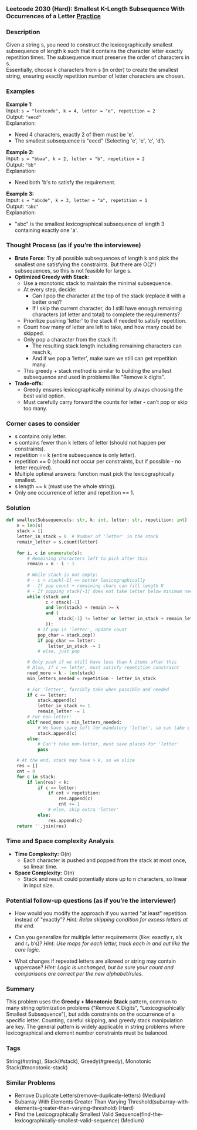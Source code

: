 ### Leetcode 2030 (Hard): Smallest K-Length Subsequence With Occurrences of a Letter [Practice](https://leetcode.com/problems/smallest-k-length-subsequence-with-occurrences-of-a-letter)

### Description  
Given a string s, you need to construct the lexicographically smallest subsequence of length k such that it contains the character letter exactly repetition times. The subsequence must preserve the order of characters in s.  
Essentially, choose k characters from s (in order) to create the smallest string, ensuring exactly repetition number of letter characters are chosen.

### Examples  

**Example 1:**  
Input: `s = "leetcode", k = 4, letter = "e", repetition = 2`  
Output: `"eecd"`  
Explanation:  
- Need 4 characters, exactly 2 of them must be 'e'.  
- The smallest subsequence is "eecd" (Selecting 'e', 'e', 'c', 'd').

**Example 2:**  
Input: `s = "bbaa", k = 2, letter = "b", repetition = 2`  
Output: `"bb"`  
Explanation:  
- Need both 'b's to satisfy the requirement.

**Example 3:**  
Input: `s = "abcde", k = 3, letter = "a", repetition = 1`  
Output: `"abc"`  
Explanation:  
- "abc" is the smallest lexicographical subsequence of length 3 containing exactly one 'a'.

### Thought Process (as if you’re the interviewee)  
- **Brute Force**: Try all possible subsequences of length k and pick the smallest one satisfying the constraints. But there are O(2ⁿ) subsequences, so this is not feasible for large s.
- **Optimized Greedy with Stack**:  
  - Use a monotonic stack to maintain the minimal subsequence.
  - At every step, decide:  
    - Can I pop the character at the top of the stack (replace it with a better one)?  
    - If I skip the current character, do I still have enough remaining characters (of letter and total) to complete the requirements?
  - Prioritize pushing 'letter' to the stack if needed to satisfy repetition.
  - Count how many of letter are left to take, and how many could be skipped.
  - Only pop a character from the stack if:  
    - The resulting stack length including remaining characters can reach k,
    - And if we pop a 'letter', make sure we still can get repetition many.
  - This greedy + stack method is similar to building the smallest subsequence and used in problems like "Remove k digits".
- **Trade-offs**:  
  - Greedy ensures lexicographically minimal by always choosing the best valid option.
  - Must carefully carry forward the counts for letter - can’t pop or skip too many.

### Corner cases to consider  
- s contains only letter.
- s contains fewer than k letters of letter (should not happen per constraints).
- repetition == k (entire subsequence is only letter).
- repetition == 0 (should not occur per constraints, but if possible - no letter required).
- Multiple optimal answers: function must pick the lexicographically smallest.
- s length == k (must use the whole string).
- Only one occurrence of letter and repetition == 1.

### Solution

```python
def smallestSubsequence(s: str, k: int, letter: str, repetition: int) -> str:
    n = len(s)
    stack = []
    letter_in_stack = 0  # Number of 'letter' in the stack
    remain_letter = s.count(letter)
    
    for i, c in enumerate(s):
        # Remaining characters left to pick after this
        remain = n - i - 1
        
        # While stack is not empty:
        # - c < stack[-1] => better lexicographically
        # - If pop count + remaining chars can fill length K
        # - If popping stack[-1] does not take letter below minimum needed
        while (stack and
               c < stack[-1] 
               and len(stack) + remain >= k
               and (
                    stack[-1] != letter or letter_in_stack + remain_letter > repetition
               )):
            # If pop is 'letter', update count
            pop_char = stack.pop()
            if pop_char == letter:
                letter_in_stack -= 1
            # else, just pop

        # Only push if we still have less than k items after this
        # Also, if c == letter, must satisfy repetition constraint
        need_more = k - len(stack)
        min_letters_needed = repetition - letter_in_stack
        
        # For 'letter', forcibly take when possible and needed
        if c == letter:
            stack.append(c)
            letter_in_stack += 1
            remain_letter -= 1
        # For non-letter:
        elif need_more > min_letters_needed:
            # We have space left for mandatory 'letter', so can take c
            stack.append(c)
        else:
            # Can't take non-letter, must save places for 'letter'
            pass

    # At the end, stack may have > k, so we slice
    res = []
    cnt = 0
    for c in stack:
        if len(res) < k:
            if c == letter:
                if cnt < repetition:
                    res.append(c)
                    cnt += 1
                # else, skip extra 'letter'
            else:
                res.append(c)
    return ''.join(res)
```

### Time and Space complexity Analysis  

- **Time Complexity:** O(n)  
   - Each character is pushed and popped from the stack at most once, so linear time.
- **Space Complexity:** O(n)  
   - Stack and result could potentially store up to n characters, so linear in input size.

### Potential follow-up questions (as if you’re the interviewer)  

- How would you modify the approach if you wanted "at least" repetition instead of "exactly"?
  *Hint: Relax skipping condition for excess letters at the end.*

- Can you generalize for multiple letter requirements (like: exactly r₁ a’s and r₂ b’s)?
  *Hint: Use maps for each letter, track each in and out like the core logic.*

- What changes if repeated letters are allowed or string may contain uppercase?
  *Hint: Logic is unchanged, but be sure your count and comparisons are correct per the new alphabet/rules.*

### Summary
This problem uses the **Greedy + Monotonic Stack** pattern, common to many string optimization problems ("Remove K Digits", "Lexicographically Smallest Subsequence"), but adds constraints on the occurrence of a specific letter. Counting, careful skipping, and greedy stack manipulation are key. The general pattern is widely applicable in string problems where lexicographical and element number constraints must be balanced.

### Tags
String(#string), Stack(#stack), Greedy(#greedy), Monotonic Stack(#monotonic-stack)

### Similar Problems
- Remove Duplicate Letters(remove-duplicate-letters) (Medium)
- Subarray With Elements Greater Than Varying Threshold(subarray-with-elements-greater-than-varying-threshold) (Hard)
- Find the Lexicographically Smallest Valid Sequence(find-the-lexicographically-smallest-valid-sequence) (Medium)